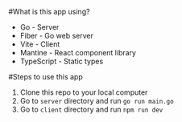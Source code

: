 #What is this app using?
- Go - Server
- Fiber - Go web server
- Vite - Client
- Mantine - React component library
- TypeScript - Static types

#Steps to use this app
1. Clone this repo to your local computer
2. Go to `server` directory and run `go run main.go`
3. Go to `client` directory and run `npm run dev`
